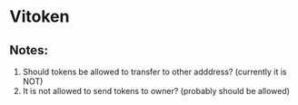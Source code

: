 # Vitoken

Notes:
------
1. Should tokens be allowed to transfer to other adddress? (currently it is NOT)
2. It is not allowed to send tokens to owner? (probably should be allowed)
